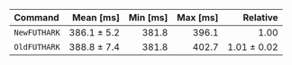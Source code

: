 | Command | Mean [ms] | Min [ms] | Max [ms] | Relative |
|:---|---:|---:|---:|---:|
| `NewFUTHARK` | 386.1 ± 5.2 | 381.8 | 396.1 | 1.00 |
| `OldFUTHARK` | 388.8 ± 7.4 | 381.8 | 402.7 | 1.01 ± 0.02 |
